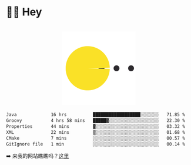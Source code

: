 
# 👋🏻 Hey
<div align="center">
	<br>
	<img src="https://raw.githubusercontent.com/Aniket965/Aniket965/master/pacman.svg?sanitize=true" width="200" height="200">
	<br>
</div>

<!--START_SECTION:waka-->

```text
Java             16 hrs          ██████████████████░░░░░░░   71.85 %
Groovy           4 hrs 58 mins   █████▓░░░░░░░░░░░░░░░░░░░   22.30 %
Properties       44 mins         ▓░░░░░░░░░░░░░░░░░░░░░░░░   03.32 %
XML              22 mins         ▒░░░░░░░░░░░░░░░░░░░░░░░░   01.68 %
CMake            7 mins          ░░░░░░░░░░░░░░░░░░░░░░░░░   00.57 %
GitIgnore file   1 min           ░░░░░░░░░░░░░░░░░░░░░░░░░   00.14 %
```

<!--END_SECTION:waka-->

 ➡️  来我的网站瞧瞧吗？[这里](https://www.shaolongfei.com)
